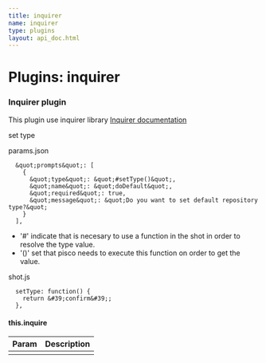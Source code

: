```yaml
---
title: inquirer
name: inquirer
type: plugins
layout: api_doc.html
---
```

# Plugins: inquirer


### Inquirer plugin

This plugin use inquirer library [Inquirer documentation](https://www.npmjs.com/package/inquirer)

set type 

params.json
```
  &quot;prompts&quot;: [
    {
      &quot;type&quot;: &quot;#setType()&quot;,
      &quot;name&quot;: &quot;doDefault&quot;,
      &quot;required&quot;: true,
      &quot;message&quot;: &quot;Do you want to set default repository type?&quot;
    }
  ],
```

- &#39;#&#39; indicate that is necesary to use a function in the shot in order to resolve the type value.
- &#39;()&#39; set that pisco needs to execute this function on order to get the value. 

shot.js
```
  setType: function() {
    return &#39;confirm&#39;;
  },
```

#### this.inquire

| Param | Description |
| --- | --- |
| | |

